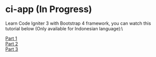 # ci-app (In Progress)

Learn Code Igniter 3 with Bootstrap 4 framework, you can watch this tutorial below (Only available for Indonesian language):\

[Part 1](https://www.youtube.com/watch?v=dMRCZGGAx74)\
[Part 2](https://www.youtube.com/watch?v=g5JT3EW38KM)\
[Part 3](https://www.youtube.com/watch?v=r-r6IhsE5vg)